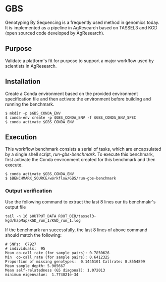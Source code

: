 # GBS

Genotyping By Sequencing is a frequently used method in genomics today.  It is implemented as a pipeline in AgResearch based on TASSEL3 and KGD (open sourced code developed by AgResearch). 

## Purpose

Validate a platform's fit for purpose to support a major workflow used by scientists in AgResearch.

## Installation

Create a Conda environment based on the provided environment specification file and then activate the environment before building and running the benchmark. 

```
$ mkdir -p $GBS_CONDA_ENV
$ conda-env create -p $GBS_CONDA_ENV -f $GBS_CONDA_ENV_SPEC
$ conda activate $GBS_CONDA_ENV
```


## Execution

This workflow benchmark consists a serial of tasks, which are encapsulated by a single shell script, *run-gbs-benchmark*.  To execute this benchmark, first activate the Conda environment created for this benchmark and then execute.

```
$ conda activate $GBS_CONDA_ENV
$ $BENCHMARK_SOURCE/workflow/GBS/run-gbs-benchmark
```

### Output verification

Use the following command to extract the last 8 lines our tis benchmakr's output file

```
tail -n 16 $OUTPUT_DATA_ROOT_DIR/tassel3-kgd/hapMap/KGD_run_1/KGD_run_1.log 
```

If the benchmark ran successfully, the last 8 lines of above command should match the following:

```
# SNPs:  67927
# individuals:  95
Mean co-call rate (for sample pairs): 0.7850626
Min  co-call rate (for sample pairs): 0.6412325
Proportion of missing genotypes:  0.1445101 Callrate: 0.8554899
Mean sample depth: 5.905667
Mean self-relatedness (G5 diagonal): 1.072013
minimum eigenvalue:  1.774021e-34
```


